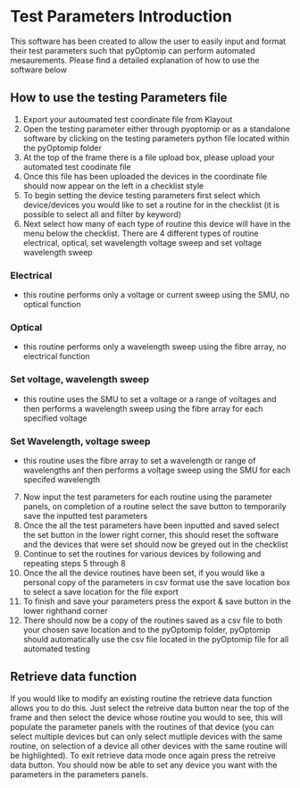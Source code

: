 # Test Parameters Introduction

This software has been created to allow the user to easily input and format their test parameters such that pyOptomip can perform automated mesaurements. 
Please find a detailed explanation of how to use the software below

## How to use the testing Parameters file

1. Export your autoumated test coordinate file from Klayout
2. Open the testing parameter either through pyoptomip or as a standalone software by clicking on the testing parameters python file located within the pyOptomip folder
3. At the top of the frame there is a file upload box, please upload your automated test coodinate file
4. Once this file has been uploaded the devices in the coordinate file should now appear on the left in a checklist style
5. To begin setting the device testing parameters first select which device/devices you would like to set a routine for in the checklist (it is possible to select all and filter by keyword)
6. Next select how many of each type of routine this device will have in the menu below the checklist. There are 4 different types of routine electrical, optical, set wavelength voltage sweep and set voltage wavelength sweep 

### Electrical
- this routine performs only a voltage or current sweep using the SMU, no optical function

### Optical
- this routine performs only a wavelength sweep using the fibre array, no electrical function

### Set voltage, wavelength sweep
- this routine uses the SMU to set a voltage or a range of voltages and then performs a wavelength sweep using the fibre array for each specified voltage

### Set Wavelength, voltage sweep
- this routine uses the fibre array to set a wavelength or range of wavelengths anf then performs a voltage sweep using the SMU for each specifed wavelength

7. Now input the test parameters for each routine using the parameter panels, on completion of a routine select the save button to temporarily save the inputted test parameters
8. Once the all the test parameters have been inputted and saved select the set button in the lower right corner, this should reset the software and the devices that were set should now be greyed out in the checklist  
9. Continue to set the routines for various devices by following and repeating steps 5 through 8
10. Once the all the device routines have been set, if you would like a personal copy of the parameters in csv format use the save location box to select a save location for the file export
11. To finish and save your parameters press the export & save button in the lower righthand corner
12. There should now be a copy of the routines saved as a csv file to both your chosen save location and to the pyOptomip folder, pyOptomip should automatically use the csv file located in the pyOptomip file for all automated testing


## Retrieve data function

If you would like to modify an existing routine the retrieve data function allows you to do this. Just select the retreive data button near the top of the frame and then select the device whose routine you would to see, this will populate the parameter panels with the routines of that device (you can select multiple devices but can only select mutliple devices with the same routine, on selection of a device all other devices with the same routine will be highlighted). To exit retrieve data mode once again press the retreive data button. You should now be able to set any device you want with the parameters in the parameters panels.

